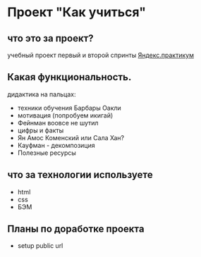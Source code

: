 # Проект "Как учиться"

## что это за проект?
 
учебный проект первый и второй спринты 
[Яндекс.практикум](https://praktikum.yandex.ru/) 

## Какая функциональность.
дидактика на пальцах:
  - техники обучения Барбары Оакли
  - мотивация (попробуем икигай)
  - Фейнман воовсе не шутил
  - цифры и факты
  - Ян Амос Коменский или Сала Хан?
  - Кауфман - декомпозиция
  - Полезные ресурсы

## что за технологии используете

- html
- css
- БЭМ


## Планы по доработке проекта
  - setup public url
